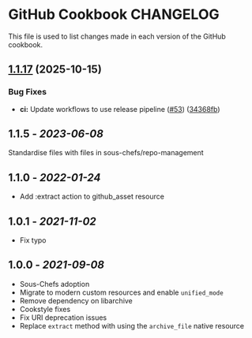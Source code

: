# GitHub Cookbook CHANGELOG

This file is used to list changes made in each version of the GitHub cookbook.

## [1.1.17](https://github.com/sous-chefs/github/compare/1.1.16...v1.1.17) (2025-10-15)


### Bug Fixes

* **ci:** Update workflows to use release pipeline ([#53](https://github.com/sous-chefs/github/issues/53)) ([34368fb](https://github.com/sous-chefs/github/commit/34368fb9112e40e1f17cdcd1e82eaa99f1997b8d))

## 1.1.5 - *2023-06-08*

Standardise files with files in sous-chefs/repo-management

## 1.1.0 - *2022-01-24*

* Add :extract action to github_asset resource

## 1.0.1 - *2021-11-02*

* Fix typo

## 1.0.0 - *2021-09-08*

* Sous-Chefs adoption
* Migrate to modern custom resources and enable `unified_mode`
* Remove dependency on libarchive
* Cookstyle fixes
* Fix URI deprecation issues
* Replace `extract` method with using the `archive_file` native resource
